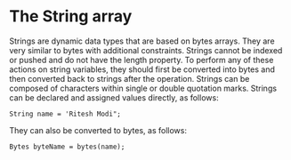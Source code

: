 # The String array

Strings are dynamic data types that are based on bytes arrays. 
They are very similar to bytes with additional constraints. 
Strings cannot be indexed or pushed and do not have the length property. 
To perform any of these actions on string variables, they should first be converted into bytes and then
converted back to strings after the operation.
Strings can be composed of characters within single or double quotation marks.
Strings can be declared and assigned values directly, as follows:

```shell
String name = 'Ritesh Modi";
```
They can also be converted to bytes, as follows:

```shell
Bytes byteName = bytes(name);
```